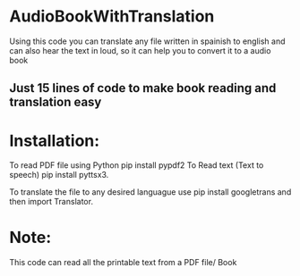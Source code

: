 # AudioBookWithTranslation
Using this code you can translate any file written in spainish to english and can also hear the text in loud, so it can help you to convert it to a audio book

## Just 15 lines of code to make book reading and translation easy

# Installation:
To read PDF file using Python pip install pypdf2 To Read text (Text to speech) pip install pyttsx3.

To translate the file to any desired languague use pip install googletrans and then import Translator.


# Note:
This code can read all the printable text from a PDF file/ Book
